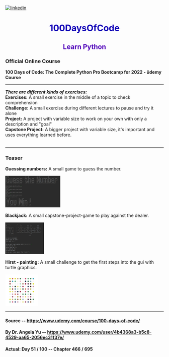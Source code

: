 [<img src='https://upload.wikimedia.org/wikipedia/commons/thumb/c/c3/Python-logo-notext.svg/1200px-Python-logo-notext.svg.png' alt='linkedin' height='100'>](https://github.com/JellefAbbenseth/100DaysOfCode)
<h1 style="color:#1200B7; text-align:center"> 100DaysOfCode </h1>
<h2 style="color:#5100BA; text-align:center">Learn Python</h2>

<h3>Official Online Course</h3>
<b>100 Days of Code: The Complete Python Pro Bootcamp for 2022 - ûdemy Course</b>
<hr>
<b><i>There are different kinds of exercises: </i></b><br>
<b>Exercises:</b> A small exercise in the middle of a topic to check comprehension <br>
<b>Challenge:</b> A small exercise during different lectures to pause and try it alone <br>
<b>Project:</b> A project with variable size to work on your own with only a description and "goal" <br>
<b>Capstone Project:</b> A bigger project with variable size, it's important and uses everything learned before.
<br><br>
<hr>
<h3>Teaser</h3>
<b>Guessing numbers:</b> A small game to guess the number.

[<img src='https://github.com/JellefAbbenseth/100DaysOfCode/blob/main/Beginner/Week_2/Day_12/Project/Teaser.jpg' alt='Guessing numbers' height='100'>](https://github.com/JellefAbbenseth/100DaysOfCode/tree/main/Beginner/Week_2/Day_12/Project)

<b>Blackjack:</b> A small capstone-project-game to play against the dealer.

[<img src='https://github.com/JellefAbbenseth/100DaysOfCode/blob/main/Beginner/Week_2/Day_11/Capstone_Project/Teaser.jpg' alt='Blackjack' height='100'>](https://github.com/JellefAbbenseth/100DaysOfCode/tree/main/Beginner/Week_2/Day_11/Capstone_Project)

<b>Hirst - painting:</b> A small challenge to get the first steps into the gui with turtle graphics.

[<img src='https://github.com/JellefAbbenseth/100DaysOfCode/blob/main/Pictures/python%20programming%20hirst%20painting.jpg' alt='Hirst - painting' height='100'>](https://github.com/JellefAbbenseth/100DaysOfCode/tree/main/Intermediate/Week_3/Day_18/Day18_Challenge_hirst-painting)


<hr>

#### Source -- https://www.udemy.com/course/100-days-of-code/
#### By Dr. Angela Yu -- https://www.udemy.com/user/4b4368a3-b5c8-4529-aa65-2056ec31f37e/
#### Actual: Day 51 / 100 -- Chapter 466 / 695

